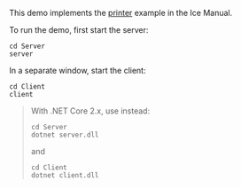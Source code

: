 This demo implements the [printer][1] example in the Ice Manual.

To run the demo, first start the server:
```
cd Server
server
```

In a separate window, start the client:
```
cd Client
client
```

> With .NET Core 2.x, use instead:
> ```
> cd Server
> dotnet server.dll
> ```
> and
> ```
> cd Client
> dotnet client.dll
> ```

[1]: https://doc.zeroc.com/ice/3.7/hello-world-application/writing-an-ice-application-with-c-sharp

